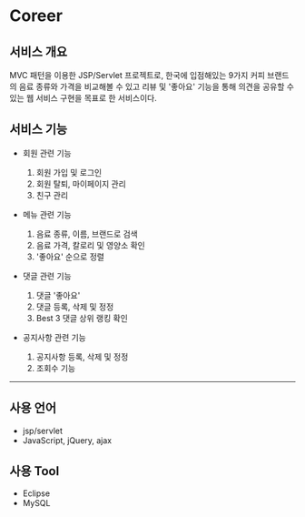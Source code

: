 # Coreer

## 서비스 개요
MVC 패턴을 이용한 JSP/Servlet 프로젝트로, 한국에 입점해있는 9가지 커피 브랜드의 음료 종류와 가격을 비교해볼 수 있고
리뷰 및 '좋아요' 기능을 통해 의견을 공유할 수 있는 웹 서비스 구현을 목표로 한 서비스이다.

## 서비스 기능
* 회원 관련 기능
  1. 회원 가입 및 로그인
  2. 회원 탈퇴, 마이페이지 관리
  3. 친구 관리

* 메뉴 관련 기능
  1. 음료 종류, 이름, 브랜드로 검색
  2. 음료 가격, 칼로리 및 영양소 확인
  3. '좋아요' 순으로 정렬

* 댓글 관련 기능
  1. 댓글 '좋아요'
  2. 댓글 등록, 삭제 및 정정
  3. Best 3 댓글 상위 랭킹 확인

* 공지사항 관련 기능
  1. 공지사항 등록, 삭제 및 정정
  2. 조회수 기능


***
## 사용 언어
* jsp/servlet
* JavaScript, jQuery, ajax

## 사용 Tool
* Eclipse
* MySQL
